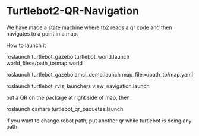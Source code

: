 # Turtlebot2-QR-Navigation
We have made a state machine where tb2 reads a qr code and then navigates to a point in a map.

How to launch it

roslaunch turtlebot_gazebo turtlebot_world.launch world_file:=/path_to/map.world

roslaunch turtlebot_gazebo amcl_demo.launch map_file:=/path_to/map.yaml

roslaunch turtlebot_rviz_launchers view_navigation.launch

put a QR on the package at right side of map,
then

roslaunch camara turtlebot_qr_paquetes.launch

if you want to change robot path, put another qr while turtlebot is doing any path
